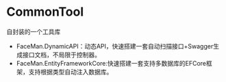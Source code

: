 # CommonTool
自封装的一个工具库
- FaceMan.DynamicAPI：动态API，快速搭建一套自动扫描接口+Swagger生成接口文档，不局限于控制器。
- FaceMan.EntityFrameworkCore:快速搭建一套支持多数据库的EFCore框架，支持根据类型自动注入数据库。
